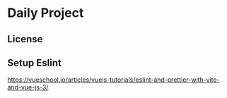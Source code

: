 # Daily Project

## License

## Setup Eslint

<https://vueschool.io/articles/vuejs-tutorials/eslint-and-prettier-with-vite-and-vue-js-3/>
